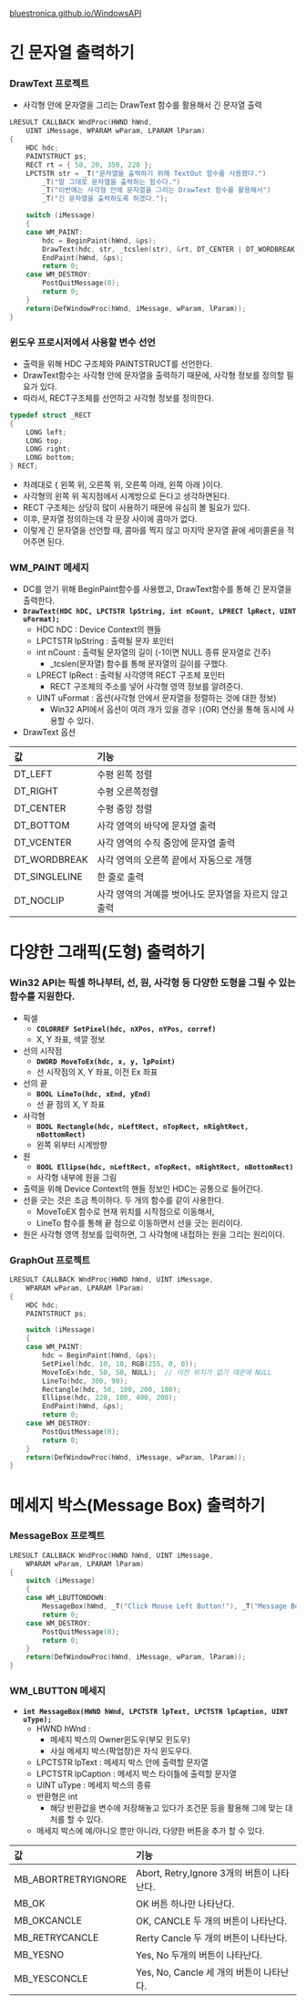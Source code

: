 [bluestronica.github.io/WindowsAPI](https://bluestronica.github.io/WindowsAPI)


# 긴 문자열 출력하기

### DrawText 프로젝트
- 사각형 안에 문자열을 그리는 DrawText 함수를 활용해서 긴 문자열 출력
```c
LRESULT CALLBACK WndProc(HWND hWnd, 
  	UINT iMessage, WPARAM wParam, LPARAM lParam)
{
	HDC hdc;
	PAINTSTRUCT ps;
	RECT rt = { 50, 20, 350, 220 };
	LPCTSTR str = _T("문자열을 출력하기 위해 TextOut 함수를 사용했다.")
		_T("말 그대로 문자열을 출력하는 함수다.")
		_T("이번에는 사각형 안에 문자열을 그리는 DrawText 함수를 활용해서")
		_T("긴 문자열을 출력하도록 하겠다.");

	switch (iMessage)
	{
	case WM_PAINT:
		hdc = BeginPaint(hWnd, &ps);
		DrawText(hdc, str, _tcslen(str), &rt, DT_CENTER | DT_WORDBREAK);
		EndPaint(hWnd, &ps);
		return 0;
	case WM_DESTROY:
		PostQuitMessage(0);
		return 0;
	}
	return(DefWindowProc(hWnd, iMessage, wParam, lParam));
}
```

### 윈도우 프로시저에서 사용할 변수 선언
- 출력을 위해 HDC 구조체와 PAINTSTRUCT를 선언한다.
- DrawText함수는 사각형 안에 문자열을 출력하기 때문에, 사각형 정보를 정의할 필요가 있다.
- 따라서, RECT구조체를 선언하고 사각형 정보를 정의한다.
```c
typedef struct _RECT
{
	LONG left;
	LONG top;
	LONG right;
	LONG bottom;
} RECT;
```
- 차례대로 { 왼쪽 위, 오른쪽 위, 오른쪽 아래, 왼쪽 아래 }이다.
- 사각형의 왼쪽 위 꼭지점에서 시계방으로 돈다고 생각하면된다.
- RECT 구조체는 상당히 많이 사용하기 때문에 유심히 볼 필요가 있다.
- 이후, 문자열 정의하는데 각 문장 사이에 콤마가 없다.
- 이렇게 긴 문자열을 선언할 때, 콤마를 찍지 않고 마지막 문자열 끝에 세미콜론을 적어주면 된다.

### WM_PAINT 메세지
- DC를 얻기 위해 BeginPaint함수를 사용했고, DrawText함수를 통해 긴 문자열을 출력한다.
- **`DrawText(HDC hDC, LPCTSTR lpString, int nCount, LPRECT lpRect, UINT uFormat);`**
  - HDC hDC : Device Context의 핸들
  - LPCTSTR lpString : 출력될 문자 포인터
  - int nCount : 출력될 문자열의 길이 (-1이면 NULL 종류 문자열로 간주)
  	- _tcslen(문자열) 함수를 통해 문자열의 길이를 구했다.	
  - LPRECT lpRect : 출력될 사각영역 RECT 구조체 포인터
  	- RECT 구조체의 주소를 넣어 사각형 영역 정보를 알려준다.
  - UINT uFormat : 옵션(사각형 안에서 문자열을 정렬하는 것에 대한 정보)
  	- Win32 API에서 옵션이 여려 개가 있을 경우 `|`(OR) 연산을 통해 동시에 사용할 수 있다.
- DrawText 옵션

| 값 | 기능 |
|:---|:---|
|DT_LEFT|수평 왼쪽 정렬|
|DT_RIGHT|수평 오른쪽정렬|
|DT_CENTER|수평 중앙 정렬|
|DT_BOTTOM|사각 영역의 바닥에 문자열 출력|
|DT_VCENTER|사각 영역의 수직 중앙에 문자열 출력|
|DT_WORDBREAK|사각 영역의 오른쪽 끝에서 자동으로 개행|
|DT_SINGLELINE|한 줄로 출력|
|DT_NOCLIP|사각 영역의 겨예를 벗어나도 문자열을 자르지 않고 출력|


# 다양한 그래픽(도형) 출력하기

### Win32 API는 픽셀 하나부터, 선, 원, 사각형 등 다양한 도형을 그릴 수 있는 함수를 지원한다.
- 픽셀
  - **`COLORREF SetPixel(hdc, nXPos, nYPos, corref)`**
  - X, Y 좌표, 색깔 정보
- 선의 시작점
  - **`DWORD MoveToEx(hdc, x, y, lpPoint)`**
  - 선 시작점의 X, Y 좌표, 이전 Ex 좌표
- 선의 끝
  - **`BOOL LineTo(hdc, xEnd, yEnd)`**
  - 선 끝 점의 X, Y 좌표
- 사각형
  - **`BOOL Rectangle(hdc, nLeftRect, nTopRect, nRightRect, nBottomRect)`**
  - 왼쪽 위부터 시계방향
- 원
  - **`BOOL Ellipse(hdc, nLeftRect, nTopRect, nRightRect, nBottomRect)`**
  - 사각형 내부에 원을 그림
- 출력을 위해 Device Context의 핸들 정보인 HDC는 공통으로 들어간다.
- 선을 긋는 것은 조금 특이하다. 두 개의 함수를 같이 사용한다.
  - MoveToEX 함수로 현재 위치를 시작점으로 이동해서,
  - LineTo 함수를 통해 끝 점으로 이동하면서 선을 긋는 윈리이다.
- 원은 사각형 영역 정보를 입력하면, 그 사각형에 내접하는 원을 그리는 원리이다.

### GraphOut 프로젝트
```c
LRESULT CALLBACK WndProc(HWND hWnd, UINT iMessage, 
	WPARAM wParam, LPARAM lParam)
{
	HDC hdc;
	PAINTSTRUCT ps;

	switch (iMessage)
	{
	case WM_PAINT:
		hdc = BeginPaint(hWnd, &ps);
		SetPixel(hdc, 10, 10, RGB(255, 0, 0));
		MoveToEx(hdc, 50, 50, NULL);  // 이전 위치가 없기 때문에 NULL
		LineTo(hdc, 300, 90);
		Rectangle(hdc, 50, 100, 200, 180);
		Ellipse(hdc, 220, 100, 400, 200);
		EndPaint(hWnd, &ps);
		return 0;
	case WM_DESTROY:
		PostQuitMessage(0);
		return 0;
	}
	return(DefWindowProc(hWnd, iMessage, wParam, lParam));
}
```

# 메세지 박스(Message Box) 출력하기

### MessageBox 프로젝트
```c
LRESULT CALLBACK WndProc(HWND hWnd, UINT iMessage, 
	WPARAM wParam, LPARAM lParam)
{
	switch (iMessage)
	{
	case WM_LBUTTONDOWN:
		MessageBox(hWnd, _T("Click Mouse Left Button!"), _T("Message Box!!"), MB_OK);
		return 0;
	case WM_DESTROY:
		PostQuitMessage(0);
		return 0;
	}
	return(DefWindowProc(hWnd, iMessage, wParam, lParam));
}
```

### WM_LBUTTON 메세지
- **`int MessageBox(HWND hWnd, LPCTSTR lpText, LPCTSTR lpCaption, UINT uType);`**
  - HWND hWnd : 
    - 메세지 박스의 Owner윈도우(부모 윈도우)
    - 사실 메세지 박스(팍업창)은 자식 윈도우다.
  - LPCTSTR lpText : 메세지 박스 안에 출력할 문자열
  - LPCTSTR lpCaption : 메세지 박스 타이틀에 출력할 문자열
  - UINT uType : 메세지 박스의 종류
  - 반환형은 int
    - 해당 반환값을 변수에 저장해놓고 있다가 조건문 등을 활용해 그에 맞는 대처를 할 수 있다.
  - 메세지 박스에 예/아니오 뿐만 아니라, 다양한 버튼을 추가 할 수 있다.
  
| 값 | 기능 |
|:---|:---|
|MB_ABORTRETRYIGNORE|Abort, Retry,Ignore 3개의 버튼이 나타난다.|
|MB_OK|OK 버튼 하나만 나타난다.|
|MB_OKCANCLE|OK, CANCLE 두 개의 버튼이 나타난다.|
|MB_RETRYCANCLE|Rerty Cancle 두 개의 버튼이 나타난다.|
|MB_YESNO|Yes, No 두개의 버튼이 나타난다.|
|MB_YESCONCLE|Yes, No, Cancle 세 개의 버튼이 나타난다.|



